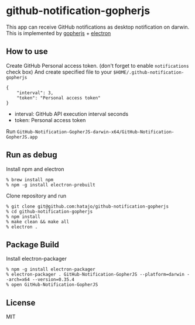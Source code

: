 # github-notification-gopherjs

This app can receive GitHub notifications as desktop notification on darwin.
This is implemented by [gopherjs](https://github.com/gopherjs/gopherjs) + [electron](http://electron.atom.io)

## How to use

Create GitHub Personal access token. (don't forget to enable `notifications` check box)
And create specified file to your `$HOME/.github-notification-gopherjs`

```
{
    "interval": 3,
    "token": "Personal access token"
}
```

- interval: GitHub API execution interval seconds
- token: Personal access token

Run `GitHub-Notification-GopherJS-darwin-x64/GitHub-Notification-GopherJS.app`

## Run as debug

Install npm and electron

```
% brew install npm 
% npm -g install electron-prebuilt
```

Clone repository and run

```
% git clone git@github.com:hatajo/github-notification-gopherjs
% cd github-notification-gopherjs
% npm install
% make clean && make all
% electron .
```

## Package Build

Install electron-packager

```
% npm -g install electron-packager
% electron-packager . GitHub-Notification-GopherJS --platform=darwin --arch=x64 --version=0.35.4
% open GitHub-Notification-GopherJS
```

## License

MIT
